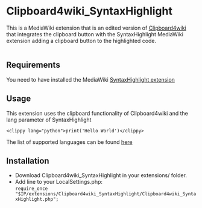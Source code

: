 # Clipboard4wiki_SyntaxHighlight

This is a MediaWiki extension that is an edited version of [Clipboard4wiki]("https://github.com/narizhny/Clipboard4wiki") that integrates the clipboard button with the SyntaxHighlight MediaWiki extension adding a clipboard button to the highlighted code.

<p align='left'>
<img src="">
</p>

## Requirements

You need to have installed the MediaWiki [SyntaxHighlight extension](https://www.mediawiki.org/wiki/Extension:SyntaxHighlight)

## Usage

This extension uses the clipboard functionality of Clipboard4wiki and the lang parameter of SyntaxHighlight

`<clippy lang="python">print('Hello World')</clippy>`

The list of supported languages can be found [here](https://www.mediawiki.org/wiki/Extension:SyntaxHighlight#Supported_languages)

## Installation

- Download Clipboard4wiki_SyntaxHighlight in your extensions/ folder.
- Add line to your LocalSettings.php:<br/>
  `require_once "$IP/extensions/Clipboard4wiki_SyntaxHighlight/Clipboard4wiki_SyntaxHighlight.php";`

